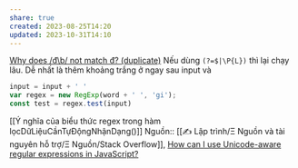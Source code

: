 ```yaml
---
share: true
created: 2023-08-25T14:20
updated: 2023-10-31T14:10
---
```

[Why does /đ\b/ not match đ? (duplicate)](https://stackoverflow.com/q/76627655/3416774)
Nếu dùng `(?=$|\P{L})` thì lại chạy lâu. Dễ nhất là thêm khoảng trắng ở ngay sau input và 
```js
input = input + ' '
var regex = new RegExp(word + ' ', 'gi');
const test = regex.test(input)
```
[[Ý nghĩa của biểu thức regex trong hàm lọcDữLiệuCầnTựĐộngNhậnDạng()]]
Nguồn:: [[✍️ Lập trình/Ξ Nguồn và tài nguyên hỗ trợ/Ξ Nguồn/Stack Overflow]], [How can I use Unicode-aware regular expressions in JavaScript?](https://stackoverflow.com/a/52205643/3416774)
